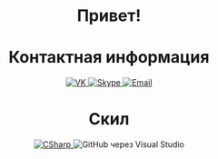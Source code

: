 <h1 align="center">Привет!</h1>

<h1 align="center">Контактная информация</h1>
<p align="center" align='right'>
	<a target="_blank" href="https://vk.com/kba696">
		<img alt="VK" src="https://img.shields.io/badge/vk.com-0078D4.svg?&logo=VK&style=for-the-badge&logoColor=white" />
	</a>	
	<a href="https://join.skype.com/invite/iiQcBm41y6qs">
		<img alt="Skype" src="https://img.shields.io/badge/Skype-0078D4.svg?&logo=Skype&style=for-the-badge&logoColor=white" />
	</a>
	<a target="_blank" href="mailto:kba696@ya.ru">
		<img alt="Email" src="https://img.shields.io/badge/Email-0078D4.svg?&style=for-the-badge&logo=Mail.Ru&logoColor=white" />
	</a>
</p>

<h1 align="center">Скил</h1>
<p align="center" align='right'>
  <a target="_blank" href="https://github.com/unchase?tab=repositories&q=&type=&language=c%23">
    <img alt="CSharp" src="https://img.shields.io/badge/c%23%20-%23239120.svg?&style=for-the-badge&logo=c-sharp&logoColor=white" /> 
  </a>
  <img alt="GitHub через Visual Studio" src="https://img.shields.io/badge/GitHub через Visual Studio-%23121011.svg?&style=for-the-badge&logo=github&logoColor=white" />
</p>
